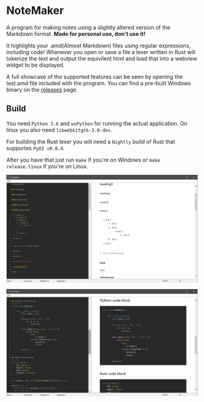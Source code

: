 # NoteMaker

A program for making notes using a slightly altered version of the Markdown format. **Made for personal use, don't use it!**

It highlights your .amd(Almost Markdown) files using regular expressions, including code! Whenever you open or save a file a lexer written in Rust will tokenize the text and output the equivilent html and load that into a webview widget to be displayed.

A full showcase of the supported features can be seen by opening the test.amd file included with the program.
You can find a pre-built Windows binary on the [releases](https://github.com/AndrewGrim/NoteMaker/releases) page.

## Build
You need `Python 3.6` and `wxPython` for running the actual application. On linux you also need `libwebkitgtk-3.0-dev`.

For building the Rust lexer you will need a `Nightly` build of Rust that supportes `PyO3 v0.8.4`.

After you have that just run `make` if you're on Windows or `make release.linux` if you're on Linux.
<p align=center>
    <img src="images/screenshot.png" width=720>
</p>
<p align=center>
    <img src="images/screenshot_code.png" width=720>
</p>